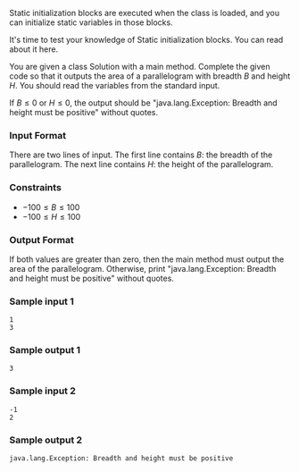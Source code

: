 Static initialization blocks are executed when the class is loaded, and you can initialize static variables in those blocks.

It's time to test your knowledge of Static initialization blocks. You can read about it here.

You are given a class Solution with a main method. Complete the given code so that it outputs the area of a parallelogram with breadth $B$ and height $H$. You should read the variables from the standard input.

If $B \le 0$ or $H \le 0$, the output should be "java.lang.Exception: Breadth and height must be positive" without quotes.

### Input Format

There are two lines of input. The first line contains $B$: the breadth of the parallelogram. The next line contains $H$: the height of the parallelogram.

### Constraints
- $-100 \le B \le 100$
- $-100 \le H \le 100$

### Output Format

If both values are greater than zero, then the main method must output the area of the parallelogram. Otherwise, print "java.lang.Exception: Breadth and height must be positive" without quotes.

### Sample input 1
```
1
3
```
### Sample output 1
```
3
```
### Sample input 2
```
-1
2
```
### Sample output 2
```
java.lang.Exception: Breadth and height must be positive
```
